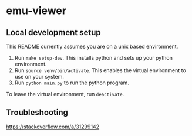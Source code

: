 # emu-viewer

## Local development setup

This README currently assumes you are on a unix based environment.

1. Run `make setup-dev`. This installs python and sets up your python environment.
2. Run `source venv/bin/activate`. This enables the virtual environment to use on your system.
3. Run `python main.py` to run the python program.

To leave the virtual environment, run `deactivate`.

## Troubleshooting

https://stackoverflow.com/a/31299142